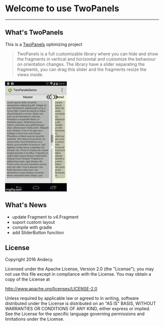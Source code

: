 # Welcome to use TwoPanels
------

## What's TwoPanels
This is a [TwoPanels](https://github.com/DesarrolloAntonio/TwoPanels) optimizing project
> TwoPanels is a full customizable library where you can hide and show the fragments in vertical and horizontal and customize the behaviour on orientation changes. The library have a slider separating the fragments, you can drag this slider and the fragments resize the views inside.

![Logo](twoPanelsExample/image.gif)

## What's News
* update Fragment to v4.Fragment
* suport custom layout
* compile with gradle
* add SliderButton function

## License

Copyright 2016 Andecy.

Licensed under the Apache License, Version 2.0 (the "License"); you may not use this file except in compliance with the License. You may obtain a copy of the License at

http://www.apache.org/licenses/LICENSE-2.0

Unless required by applicable law or agreed to in writing, software distributed under the License is distributed on an "AS IS" BASIS, WITHOUT WARRANTIES OR CONDITIONS OF ANY KIND, either express or implied. See the License for the specific language governing permissions and limitations under the License.
